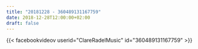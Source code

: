 ```yaml
---
title: "20181228 - 360489131167759"
date: 2018-12-28T12:00:00+02:00
draft: false
---
```


{{< facebookvideov userid="ClareRadelMusic" id="360489131167759" >}}